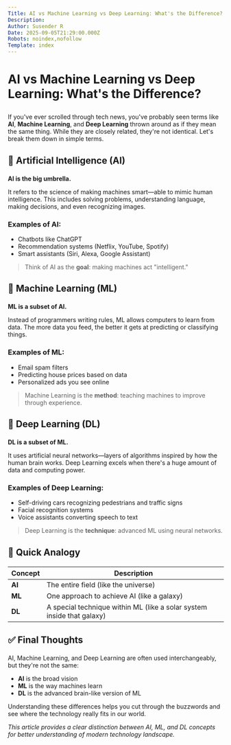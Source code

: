 ```yaml
---
Title: AI vs Machine Learning vs Deep Learning: What's the Difference?
Description: 
Author: Susender R
Date: 2025-09-05T21:29:00.000Z
Robots: noindex,nofollow
Template: index
---
```

<h1>
  
  
  AI vs Machine Learning vs Deep Learning: What's the Difference?
</h1>

<p>If you've ever scrolled through tech news, you've probably seen terms like <strong>AI</strong>, <strong>Machine Learning</strong>, and <strong>Deep Learning</strong> thrown around as if they mean the same thing. While they are closely related, they're not identical. Let's break them down in simple terms.</p>

<h2>
  
  
  🤖 Artificial Intelligence (AI)
</h2>

<p><strong>AI is the big umbrella.</strong></p>

<p>It refers to the science of making machines smart—able to mimic human intelligence. This includes solving problems, understanding language, making decisions, and even recognizing images.</p>

<h3>
  
  
  Examples of AI:
</h3>

<ul>
<li>Chatbots like ChatGPT</li>
<li>Recommendation systems (Netflix, YouTube, Spotify)</li>
<li>Smart assistants (Siri, Alexa, Google Assistant)</li>
</ul>

<blockquote>
<p>Think of AI as the <strong>goal</strong>: making machines act "intelligent."</p>
</blockquote>

<h2>
  
  
  🧠 Machine Learning (ML)
</h2>

<p><strong>ML is a subset of AI.</strong></p>

<p>Instead of programmers writing rules, ML allows computers to learn from data. The more data you feed, the better it gets at predicting or classifying things.</p>

<h3>
  
  
  Examples of ML:
</h3>

<ul>
<li>Email spam filters</li>
<li>Predicting house prices based on data</li>
<li>Personalized ads you see online</li>
</ul>

<blockquote>
<p>Machine Learning is the <strong>method</strong>: teaching machines to improve through experience.</p>
</blockquote>

<h2>
  
  
  🔬 Deep Learning (DL)
</h2>

<p><strong>DL is a subset of ML.</strong></p>

<p>It uses artificial neural networks—layers of algorithms inspired by how the human brain works. Deep Learning excels when there's a huge amount of data and computing power.</p>

<h3>
  
  
  Examples of Deep Learning:
</h3>

<ul>
<li>Self-driving cars recognizing pedestrians and traffic signs</li>
<li>Facial recognition systems</li>
<li>Voice assistants converting speech to text</li>
</ul>

<blockquote>
<p>Deep Learning is the <strong>technique</strong>: advanced ML using neural networks.</p>
</blockquote>

<h2>
  
  
  🎯 Quick Analogy
</h2>

<div class="table-wrapper-paragraph"><table>
<thead>
<tr>
<th>Concept</th>
<th>Description</th>
</tr>
</thead>
<tbody>
<tr>
<td><strong>AI</strong></td>
<td>The entire field (like the universe)</td>
</tr>
<tr>
<td><strong>ML</strong></td>
<td>One approach to achieve AI (like a galaxy)</td>
</tr>
<tr>
<td><strong>DL</strong></td>
<td>A special technique within ML (like a solar system inside that galaxy)</td>
</tr>
</tbody>
</table></div>

<h2>
  
  
  ✅ Final Thoughts
</h2>

<p>AI, Machine Learning, and Deep Learning are often used interchangeably, but they're not the same:</p>

<ul>
<li>
<strong>AI</strong> is the broad vision</li>
<li>
<strong>ML</strong> is the way machines learn
</li>
<li>
<strong>DL</strong> is the advanced brain-like version of ML</li>
</ul>

<p>Understanding these differences helps you cut through the buzzwords and see where the technology really fits in our world.</p>




<p><em>This article provides a clear distinction between AI, ML, and DL concepts for better understanding of modern technology landscape.</em></p>


